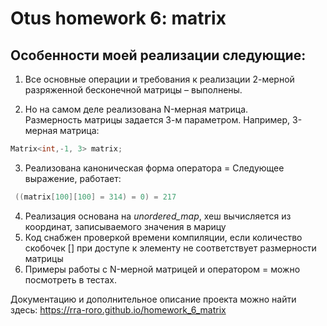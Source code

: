 # Otus homework 6: matrix

## Особенности моей реализации следующие:
1)	Все основные операции и требования к реализации 2-мерной разряженной бесконечной матрицы – выполнены.

2)	Но на самом деле реализована N-мерная матрица.<br>
    Размерность матрицы задается 3-м параметром. Например, 3-мерная матрица:
```cpp
Matrix<int,-1, 3> matrix;
```
3)	Реализована каноническая форма оператора =
    Следующее выражение, работает:
```cpp
 ((matrix[100][100] = 314) = 0) = 217
 ```
4)	Реализация основана на *unordered_map*, хеш вычисляется из координат, записываемого значения в марицу
5)	Код снабжен проверкой времени компиляции, если количество скобочек [] при доступе к элементу не соответствует размерности матрицы
6)  Примеры работы с N-мерной матрицей и оператором = можно посмотреть в тестах.

    
Документацию и дополнительное описание проекта можно найти здесь:
https://rra-roro.github.io/homework_6_matrix
